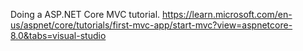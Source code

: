 Doing a ASP.NET Core MVC tutorial.
https://learn.microsoft.com/en-us/aspnet/core/tutorials/first-mvc-app/start-mvc?view=aspnetcore-8.0&tabs=visual-studio
